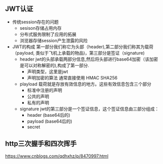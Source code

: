 ## JWT认证
- 传统session存在的问题
  - sesison存储占用内存
  - 分布式服务限制了应用的拓展
  - 浏览器存储session产生泄露的风险
- JWT的构成
  第一部分我们称它为头部（header),第二部分我们称其为载荷（payload, 类似于飞机上承载的物品)，第三部分是签证（signature)
  - header
    jwt的头部承载两部分信息,然后将头部进行base64加密（该加密是可以对称解密的),构成了第一部分.
    - 声明类型，这里是jwt
    - 声明加密的算法 通常直接使用 HMAC SHA256
  - playload
    载荷就是存放有效信息的地方。这些有效信息包含三个部分
    - 标准中注册的声明
    - 公共的声明 
    - 私有的声明
  - signature
    jwt的第三部分是一个签证信息，这个签证信息由三部分组成：
    - header (base64后的)
    - payload (base64后的)
    - secret
## http三次握手和四次挥手
https://www.cnblogs.com/qdhxhz/p/8470997.html
